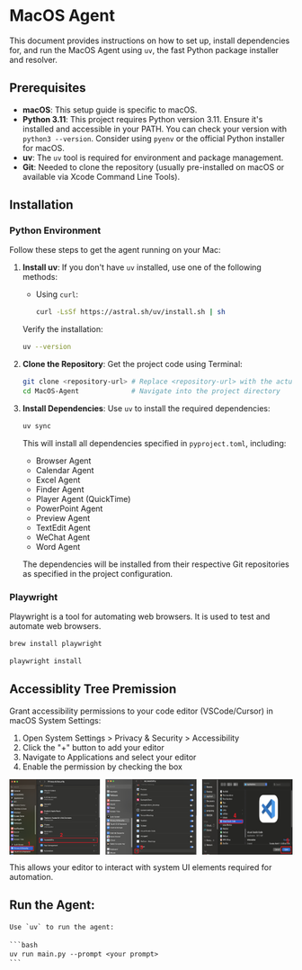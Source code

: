 # MacOS Agent

[//]: # (Optional: Add a brief one-sentence description of the agent here)

This document provides instructions on how to set up, install dependencies for, and run the MacOS Agent using `uv`, the fast Python package installer and resolver.

## Prerequisites

*   **macOS**: This setup guide is specific to macOS.
*   **Python 3.11**: This project requires Python version 3.11. Ensure it's installed and accessible in your PATH. You can check your version with `python3 --version`. Consider using `pyenv` or the official Python installer for macOS.
*   **uv**: The `uv` tool is required for environment and package management.
*   **Git**: Needed to clone the repository (usually pre-installed on macOS or available via Xcode Command Line Tools).

## Installation

### Python Environment
Follow these steps to get the agent running on your Mac:

1.  **Install uv**:
    If you don't have `uv` installed, use one of the following methods:

    *   Using `curl`:
        ```bash
        curl -LsSf https://astral.sh/uv/install.sh | sh
        ```
    Verify the installation:
    ```bash
    uv --version
    ```

2.  **Clone the Repository**:
    Get the project code using Terminal:
    ```bash
    git clone <repository-url> # Replace <repository-url> with the actual URL
    cd MacOS-Agent             # Navigate into the project directory
    ```

3.  **Install Dependencies**:
    Use `uv` to install the required dependencies:
    ```bash
    uv sync
    ```
    This will install all dependencies specified in `pyproject.toml`, including:
    - Browser Agent
    - Calendar Agent 
    - Excel Agent
    - Finder Agent
    - Player Agent (QuickTime)
    - PowerPoint Agent
    - Preview Agent
    - TextEdit Agent
    - WeChat Agent
    - Word Agent

    The dependencies will be installed from their respective Git repositories as specified in the project configuration.

### Playwright

Playwright is a tool for automating web browsers. It is used to test and automate web browsers.

```bash
brew install playwright
```

```bash
playwright install
```

## Accessiblity Tree Premission

Grant accessibility permissions to your code editor (VSCode/Cursor) in macOS System Settings:

1. Open System Settings > Privacy & Security > Accessibility
2. Click the "+" button to add your editor
3. Navigate to Applications and select your editor
4. Enable the permission by checking the box

<div style="display: flex; justify-content: space-between;">
    <img src="figure/acc_tree1.png" alt="Accessibility Tree Permission 1" width="32%">
    <img src="figure/acc_tree2.png" alt="Accessibility Tree Permission 2" width="32%">
    <img src="figure/acc_tree3.png" alt="Accessibility Tree Permission 3" width="32%">
</div>

This allows your editor to interact with system UI elements required for automation.



## Run the Agent:
    
    Use `uv` to run the agent:

    ```bash
    uv run main.py --prompt <your prompt>
    ```
